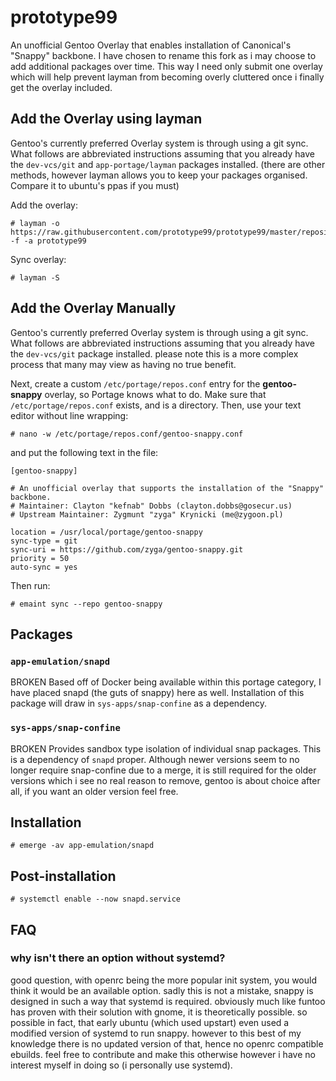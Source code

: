 # prototype99
An unofficial Gentoo Overlay that enables installation of Canonical's "Snappy" backbone. I have chosen to rename this fork as i may choose to add additional packages over time. This way I need only submit one overlay which will help prevent layman from becoming overly cluttered once i finally get the overlay included.

## Add the Overlay using layman
Gentoo's currently preferred Overlay system is through using a git sync.  What follows are abbreviated instructions assuming that you already have the `dev-vcs/git` and  `app-portage/layman` packages installed. (there are other methods, however layman allows you to keep your packages organised. Compare it to ubuntu's ppas if you must)

Add the overlay:

    # layman -o https://raw.githubusercontent.com/prototype99/prototype99/master/repositories.xml -f -a prototype99

Sync overlay:

    # layman -S

## Add the Overlay Manually ##

Gentoo's currently preferred Overlay system is through using a git sync.  What follows are abbreviated instructions assuming that you already have the `dev-vcs/git` package installed. please note this is a more complex process that many may view as having no true benefit.

Next, create a custom `/etc/portage/repos.conf` entry for the **gentoo-snappy** overlay, so Portage knows what to do. Make sure that `/etc/portage/repos.conf` exists, and is a directory. Then, use your text editor without line wrapping:

    # nano -w /etc/portage/repos.conf/gentoo-snappy.conf

and put the following text in the file:

```
[gentoo-snappy]
 
# An unofficial overlay that supports the installation of the "Snappy" backbone.
# Maintainer: Clayton "kefnab" Dobbs (clayton.dobbs@gosecur.us)
# Upstream Maintainer: Zygmunt "zyga" Krynicki (me@zygoon.pl)
 
location = /usr/local/portage/gentoo-snappy
sync-type = git
sync-uri = https://github.com/zyga/gentoo-snappy.git
priority = 50
auto-sync = yes
```

Then run:

    # emaint sync --repo gentoo-snappy

## Packages
### `app-emulation/snapd`
BROKEN
Based off of Docker being available within this portage category, I have placed snapd (the guts of snappy) here as well.  Installation of this package will draw in `sys-apps/snap-confine` as a dependency.

### `sys-apps/snap-confine`
BROKEN
Provides sandbox type isolation of individual snap packages.  This is a dependency of `snapd` proper. Although newer versions seem to no longer require snap-confine due to a merge, it is still required for the older versions which i see no real reason to remove, gentoo is about choice after all, if you want an older version feel free. 

## Installation

    # emerge -av app-emulation/snapd

## Post-installation

    # systemctl enable --now snapd.service
## FAQ
### why isn't there an option without systemd?
good question, with openrc being the more popular init system, you  would think it would be an available option. sadly this is not a mistake, snappy is designed in such a way that systemd is required. obviously much like funtoo has proven with their solution with gnome, it is theoretically possible. so possible in fact, that early ubuntu (which used upstart) even used a modified version of systemd to run snappy. however to this best of my knowledge there is no updated version of that, hence no openrc compatible ebuilds. feel free to contribute and make this otherwise however i have no interest myself in doing so (i personally use systemd).
